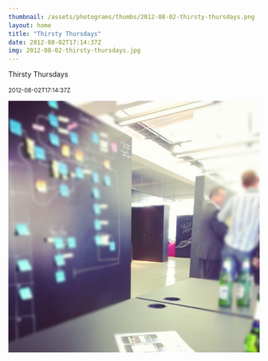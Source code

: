 ```yaml
---
thumbnail: /assets/photograms/thumbs/2012-08-02-thirsty-thursdays.png
layout: home
title: "Thirsty Thursdays"
date: 2012-08-02T17:14:37Z
img: 2012-08-02-thirsty-thursdays.jpg
---
```


Thirsty Thursdays

<small>2012-08-02T17:14:37Z</small>

![Thirsty Thursdays](/assets/photograms/original/2012-08-02-thirsty-thursdays.jpg)
